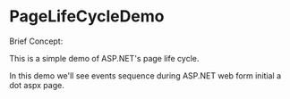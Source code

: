 PageLifeCycleDemo
=================
Brief Concept:

This is a simple demo of ASP.NET's page life cycle.

In this demo we'll see events sequence during ASP.NET web form initial a dot aspx page.

